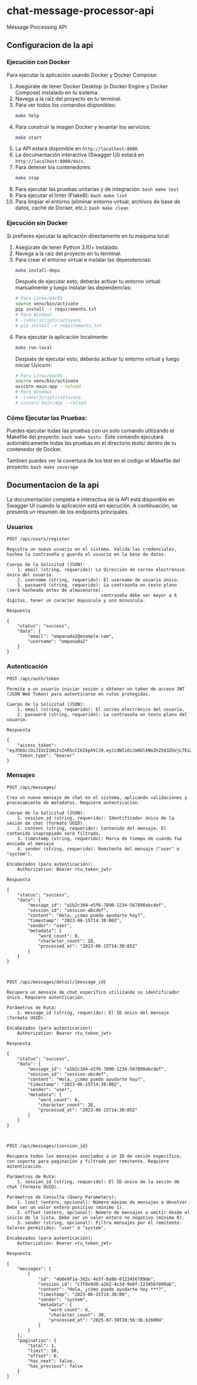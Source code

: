 # chat-message-processor-api
Message Processing API

## Configuracion de la api
### Ejecución con Docker
Para ejecutar la aplicación usando Docker y Docker Compose:

1.  Asegúrate de tener Docker Desktop (o Docker Engine y Docker Compose) instalado en tu sistema.
2.  Navega a la raíz del proyecto en tu terminal.
3.  Para ver todos los comandos disponibles:
    ```bash
    make help
    ```
4.  Para construir la imagen Docker y levantar los servicios:
    ```bash
    make start
    ```
5.  La API estará disponible en `http://localhost:8000`.
6.  La documentación interactiva (Swagger UI) estará en `http://localhost:8000/docs`.
7.  Para detener los contenedores:
    ```bash
    make stop
    ```
8.   Para ejecutar las pruebas unitarias y de integración:
    ```bash
    make test
    ```
9.   Para ejecutar el linter (Flake8):
    ```bash
    make lint
    ```
10.  Para limpiar el entorno (eliminar entorno virtual, archivos de base de datos, caché de Docker, etc.):
    ```bash
    make clean
    ```


### Ejecución sin Docker
Si prefieres ejecutar la aplicación directamente en tu máquina local:

1.  Asegúrate de tener Python 3.10+ instalado.
2.  Navega a la raíz del proyecto en tu terminal.
3.  Para crear el entorno virtual e instalar las dependencias:
    ```bash
    make install-deps
    ```
    Después de ejecutar esto, deberás activar tu entorno virtual manualmente y luego instalar las dependencias:
    ```bash
    # Para Linux/macOS
    source venv/bin/activate
    pip install -r requirements.txt
    # Para Windows
    # .\venv\Scripts\activate
    # pip install -r requirements.txt
    ```
4.  Para ejecutar la aplicación localmente:
    ```bash
    make run-local
    ```
    Después de ejecutar esto, deberás activar tu entorno virtual y luego iniciar Uvicorn:
    ```bash
    # Para Linux/macOS
    source venv/bin/activate
    uvicorn main:app --reload
    # Para Windows
    # .\venv\Scripts\activate
    # uvicorn main:app --reload
    ```

### Cómo Ejecutar las Pruebas:
Puedes ejecutar todas las pruebas con un solo comando utilizando el Makefile del proyecto:
    ```bash
    make tests
    ```
Este comando ejecutará automáticamente todas las pruebas en el directorio tests/ dentro de tu contenedor de Docker.

Tambien puedes ver la covertura de los test en el codigo el Makefile del proyecto:
    ```bash
    make coverage
    ```

## Documentacion de la api
La documentación completa e interactiva de la API está disponible en Swagger UI cuando la aplicación está en ejecución. A continuación, se presenta un resumen de los endpoints principales.

### Usuarios

    POST /api/users/register

    Registra un nuevo usuario en el sistema. Valida las credenciales, hashea la contraseña y guarda el usuario en la base de datos.

    Cuerpo de la Solicitud (JSON):
        1. email (string, requerido): La dirección de correo electrónico única del usuario.
        2. username (string, requerido): El username de usuario único.
        3. password (string, requerido): La contraseña en texto plano (será hasheada antes de almacenarse).
                                        contraseña debe ser mayor a 6 digitos, tener un caracter mayuscula y uno minuscula.

    Respuesta

    {
        "status": "success",
        "data": {
            "email": "empanada2@example.com",
            "username": "empanada2"
        }
    }


### Autenticación

    POST /api/auth/token

    Permite a un usuario iniciar sesión y obtener un token de acceso JWT (JSON Web Token) para autenticarse en rutas protegidas.

    Cuerpo de la Solicitud (JSON):
        1. email (string, requerido): El correo electrónico del usuario.
        2. password (string, requerido): La contraseña en texto plano del usuario.

    Respuesta

    {
        "access_token": "eyJhbGciOiJIUzI1NiIsInR5cCI6IkpXVCJ9.eyJzdWIiOiJmOGlkNGZhZS03ZGVjLTExZDAtYTc2NS0wMGEwYzkxZTZiZjYiLCJleHAiOjE2NzgwNTI0MDB9.some_signature_here",
        "token_type": "bearer"
    }


### Mensajes

    POST /api/messages/

    Crea un nuevo mensaje de chat en el sistema, aplicando validaciones y procesamiento de metadatos. Requiere autenticación.

    Cuerpo de la Solicitud (JSON):
        1. session_id (string, requerido): Identificador único de la sesión de chat (formato UUID).
        2. content (string, requerido): Contenido del mensaje. El contenido inapropiado será filtrado.
        3. timestamp (string, requerido): Marca de tiempo de cuándo fue enviado el mensaje
        4. sender (string, requerido): Remitente del mensaje ("user" o "system").
    
    Encabezados (para autenticación):
        Authorization: Bearer <tu_token_jwt>

    Respuesta

    {
        "status": "success",
        "data": {
            "message_id": "a1b2c3d4-e5f6-7890-1234-567890abcdef",
            "session_id": "session-abcdef",
            "content": "Hola, ¿cómo puedo ayudarte hoy?",
            "timestamp": "2023-06-15T14:30:00Z",
            "sender": "user",
            "metadata": {
                "word_count": 6,
                "character_count": 28,
                "processed_at": "2023-06-15T14:30:05Z"
            }
        }
    }



    POST /api/messages/detail/{message_id}

    Recupera un mensaje de chat específico utilizando su identificador único. Requiere autenticación.

    Parámetros de Ruta:
        1. message_id (string, requerido): El ID único del mensaje (formato UUID).
    
    Encabezados (para autenticación):
        Authorization: Bearer <tu_token_jwt>

    Respuesta

    {
        "status": "success",
        "data": {
            "message_id": "a1b2c3d4-e5f6-7890-1234-567890abcdef",
            "session_id": "session-abcdef",
            "content": "Hola, ¿cómo puedo ayudarte hoy?",
            "timestamp": "2023-06-15T14:30:00Z",
            "sender": "user",
            "metadata": {
                "word_count": 6,
                "character_count": 28,
                "processed_at": "2023-06-15T14:30:05Z"
            }
        }
    }



    POST /api/messages/{session_id}

    Recupera todos los mensajes asociados a un ID de sesión específico, con soporte para paginación y filtrado por remitente. Requiere autenticación.

    Parámetros de Ruta:
        1. session_id (string, requerido): El ID único de la sesión de chat (formato UUID).

    Parámetros de Consulta (Query Parameters):
        1. limit (entero, opcional): Número máximo de mensajes a devolver. Debe ser un valor entero positivo (mínimo 1).
        2. offset (entero, opcional): Número de mensajes a omitir desde el inicio de la lista. Debe ser un valor entero no negativo (mínimo 0).
        3. sender (string, opcional): Filtra mensajes por el remitente. Valores permitidos: "user" o "system".
    
    Encabezados (para autenticación):
        Authorization: Bearer <tu_token_jwt>

    Respuesta

    {
        "messages": [
            {
                "id": "4b0e9f1a-3d2c-4e5f-8a9b-0123456789de",
                "session_id": "c7f8e9d0-a1b2-4c3d-9e0f-1234567890ab",
                "content": "Hola, ¿cómo puedo ayudarte hoy ***?",
                "timestamp": "2023-06-15T14:30:00",
                "sender": "system",
                "metadata": {
                    "word_count": 6,
                    "character_count": 30,
                    "processed_at": "2025-07-30T20:56:38.616004"
                }
            }
        ],
        "pagination": {
            "total": 1,
            "limit": 50,
            "offset": 0,
            "has_next": false,
            "has_previous": false
        }
    }
